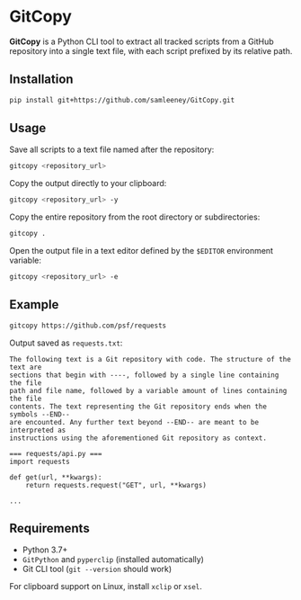 # GitCopy

**GitCopy** is a Python CLI tool to extract all tracked scripts from a GitHub repository into a single text file, with each script prefixed by its relative path.

## Installation

```bash
pip install git+https://github.com/samleeney/GitCopy.git
```

## Usage

Save all scripts to a text file named after the repository:

```bash
gitcopy <repository_url>
```

Copy the output directly to your clipboard:

```bash
gitcopy <repository_url> -y
```

Copy the entire repository from the root directory or subdirectories:

```bash
gitcopy .
```

Open the output file in a text editor defined by the `$EDITOR` environment
variable:

```bash
gitcopy <repository_url> -e
```

## Example

```bash
gitcopy https://github.com/psf/requests
```

Output saved as `requests.txt`:

```
The following text is a Git repository with code. The structure of the text are 
sections that begin with ----, followed by a single line containing the file 
path and file name, followed by a variable amount of lines containing the file 
contents. The text representing the Git repository ends when the symbols --END--
are encounted. Any further text beyond --END-- are meant to be interpreted as 
instructions using the aforementioned Git repository as context.

=== requests/api.py ===
import requests

def get(url, **kwargs):
    return requests.request("GET", url, **kwargs)

...
```

## Requirements

- Python 3.7+
- `GitPython` and `pyperclip` (installed automatically)
- Git CLI tool (`git --version` should work)

For clipboard support on Linux, install `xclip` or `xsel`.
